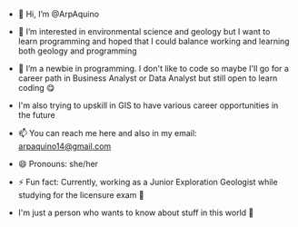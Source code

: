 - 👋 Hi, I’m @ArpAquino
- 👀 I’m interested in environmental science and geology but I want to learn programming and hoped that I could balance working and learning both geology and programming
- 🌱 I’m a newbie in programming. I don't like to code so maybe I'll go for a career path in Business Analyst or Data Analyst but still open to learn coding 😋
- I'm also trying to upskill in GIS to have various career opportunities in the future 
- 📫 You can reach me here and also in my email: arpaquino14@gmail.com
- 😄 Pronouns: she/her
- ⚡ Fun fact: Currently, working as a Junior Exploration Geologist while studying for the licensure exam 🤩

- I'm just a person who wants to know about stuff in this world 🧐

<!---
ArpAquino/ArpAquino is a ✨ special ✨ repository because its `README.md` (this file) appears on your GitHub profile.
You can click the Preview link to take a look at your changes.
--->
